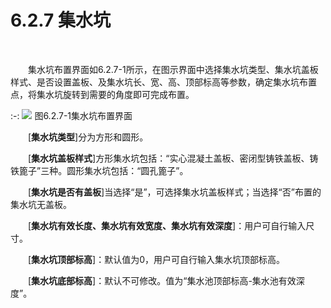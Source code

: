 # 6.2.7 集水坑
<br/>

&emsp;&emsp;集水坑布置界面如6.2.7\-1所示，在图示界面中选择集水坑类型、集水坑盖板样式、是否设置盖板、及集水坑长、宽、高、顶部标高等参数，确定集水坑布置点，将集水坑旋转到需要的角度即可完成布置。
<br/>

:-: ![](images/275.png)
图6.2.7\-1集水坑布置界面
<br/>

&emsp;&emsp;\[**集水坑类型**\]分为方形和圆形。

&emsp;&emsp;\[**集水坑盖板样式**\]方形集水坑包括：“实心混凝土盖板、密闭型铸铁盖板、铸铁篦子”三种。圆形集水坑包括：“圆孔篦子”。

&emsp;&emsp;\[**集水坑是否有盖板**\]当选择“是”，可选择集水坑盖板样式；当选择“否”布置的集水坑无盖板。

&emsp;&emsp;\[**集水坑有效长度、集水坑有效宽度、集水坑有效深度**\]：用户可自行输入尺寸。

&emsp;&emsp;\[**集水坑顶部标高**\]：默认值为0，用户可自行输入集水坑顶部标高。

&emsp;&emsp;\[**集水坑底部标高**\]：默认不可修改。值为“集水池顶部标高\-集水池有效深度”。